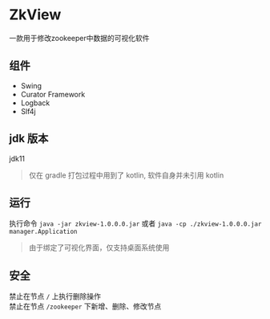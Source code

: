# ZkView
一款用于修改zookeeper中数据的可视化软件

## 组件
- Swing
- Curator Framework
- Logback
- Slf4j

## jdk 版本
jdk11
> 仅在 gradle 打包过程中用到了 kotlin, 软件自身并未引用 kotlin

## 运行
执行命令 `java -jar zkview-1.0.0.0.jar` 或者 `java -cp ./zkview-1.0.0.0.jar manager.Application`
> 由于绑定了可视化界面，仅支持桌面系统使用
>

## 安全
禁止在节点 `/` 上执行删除操作  
禁止在节点 `/zookeeper` 下新增、删除、修改节点  